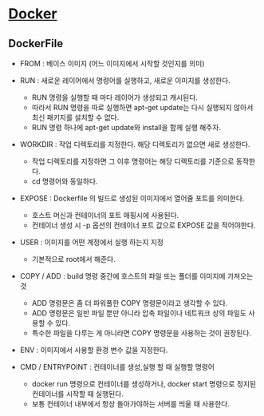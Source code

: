 # [Docker](https://docs.docker.com/)

## DockerFile
- FROM : 베이스 이미지 (어느 이미지에서 시작할 것인지를 의미)


- RUN : 새로운 레이어에서 명령어를 실행하고, 새로운 이미지를 생성한다.
  - RUN 명령을 실행할 때 마다 레이어가 생성되고 캐시된다.
  - 따라서 RUN 명령을 따로 실행하면 apt-get update는 다시 실행되지 않아서 최신 패키지를 설치할 수 없다.
  - RUN 명령 하나에 apt-get update와 install을 함께 실행 해주자.


- WORKDIR : 작업 디렉토리를 지정한다. 해당 디렉토리가 없으면 새로 생성한다.
  - 작업 디렉토리를 지정하면 그 이후 명령어는 해당 디렉토리를 기준으로 동작한다.
  - cd 명령어와 동일하다.


- EXPOSE : Dockerfile 의 빌드로 생성된 이미지에서 열어줄 포트를 의미한다.
  - 호스트 머신과 컨테이너의 포트 매핑시에 사용된다.
  - 컨테이너 생성 시 -p 옵션의 컨테이너 포트 값으로 EXPOSE 값을 적어야한다.


- USER : 이미지를 어떤 계정에서 실행 하는지 지정
  - 기본적으로 root에서 해준다.


- COPY / ADD : build 명령 중간에 호스트의 파일 또는 폴더를 이미지에 가져오는 것
  - ADD 명령문은 좀 더 파워풀한 COPY 명령문이라고 생각할 수 있다.
  - ADD 명령문은 일반 파일 뿐만 아니라 압축 파일이나 네트워크 상의 파일도 사용할 수 있다.
  - 특수한 파일을 다루는 게 아니라면 COPY 명령문을 사용하는 것이 권장된다.


- ENV : 이미지에서 사용할 환경 변수 값을 지정한다.


- CMD / ENTRYPOINT : 컨테이너를 생성,실행 할 때 실행할 명령어
  - docker run 명령으로 컨테이너를 생성하거나, docker start 명령으로 정지된 컨테이너를 시작할 때 실행된다.
  - 보통 컨테이너 내부에서 항상 돌아가야하는 서버를 띄울 때 사용한다.












